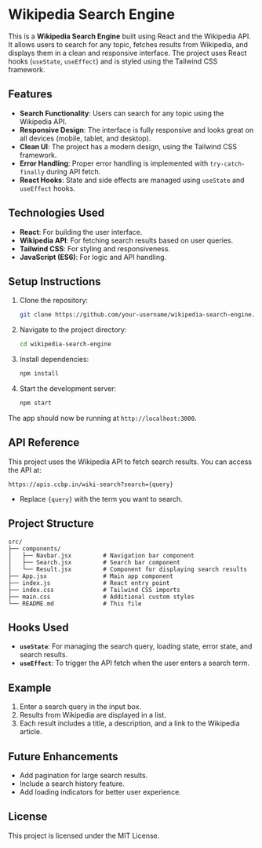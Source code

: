 # Wikipedia Search Engine

This is a **Wikipedia Search Engine** built using React and the Wikipedia API. It allows users to search for any topic, fetches results from Wikipedia, and displays them in a clean and responsive interface. The project uses React hooks (`useState`, `useEffect`) and is styled using the Tailwind CSS framework.

## Features

- **Search Functionality**: Users can search for any topic using the Wikipedia API.
- **Responsive Design**: The interface is fully responsive and looks great on all devices (mobile, tablet, and desktop).
- **Clean UI**: The project has a modern design, using the Tailwind CSS framework.
- **Error Handling**: Proper error handling is implemented with `try-catch-finally` during API fetch.
- **React Hooks**: State and side effects are managed using `useState` and `useEffect` hooks.

## Technologies Used

- **React**: For building the user interface.
- **Wikipedia API**: For fetching search results based on user queries.
- **Tailwind CSS**: For styling and responsiveness.
- **JavaScript (ES6)**: For logic and API handling.

## Setup Instructions

1. Clone the repository:
   ```bash
   git clone https://github.com/your-username/wikipedia-search-engine.git
   ```
2. Navigate to the project directory:
   ```bash
   cd wikipedia-search-engine
   ```
3. Install dependencies:
   ```bash
   npm install
   ```
4. Start the development server:
   ```bash
   npm start
   ```

The app should now be running at `http://localhost:3000`.

## API Reference

This project uses the Wikipedia API to fetch search results. You can access the API at:
```
https://apis.ccbp.in/wiki-search?search={query}
```
- Replace `{query}` with the term you want to search.

## Project Structure

```
src/
├── components/
│   ├── Navbar.jsx         # Navigation bar component
│   ├── Search.jsx         # Search bar component
│   └── Result.jsx         # Component for displaying search results
├── App.jsx                # Main app component
├── index.js               # React entry point
├── index.css              # Tailwind CSS imports
├── main.css               # Additional custom styles
└── README.md              # This file
```

## Hooks Used

- **`useState`**: For managing the search query, loading state, error state, and search results.
- **`useEffect`**: To trigger the API fetch when the user enters a search term.

## Example

1. Enter a search query in the input box.
2. Results from Wikipedia are displayed in a list.
3. Each result includes a title, a description, and a link to the Wikipedia article.

## Future Enhancements

- Add pagination for large search results.
- Include a search history feature.
- Add loading indicators for better user experience.

## License

This project is licensed under the MIT License.

